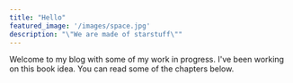 ```yaml
---
title: "Hello"
featured_image: '/images/space.jpg'
description: "\"We are made of starstuff\""
---
```

Welcome to my blog with some of my work in progress. I've been working on this book idea. You can read some of the chapters below.

